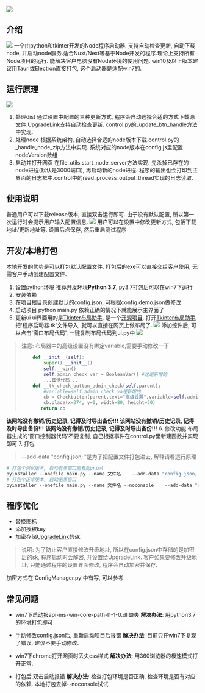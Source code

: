 ![](./images/exe_03.png)
## 介绍
![](./images/exe_02.png)
一个由python和tkinter开发的Node程序启动器. 支持自动检查更新, 自动下载node, 并启动node服务.适合Nuxt/Next等基于Node开发的程序.理论上支持所有Node项目的运行.
能解决客户电脑没有Node环境的使用问题. win10及以上版本建议用Tauri或Electron直接打包, 这个启动器是适配win7的.

## 运行原理
![](./images/code_line.png)
1. 处理dist
通过设置中配置的三种更新方式, 程序会自动选择合适的方式下载源文件.UpgradeLink支持自动检查更新.
control.py的_update_btn_handle方法中实现.
2. 处理node
根据系统架构, 自动选择合适的node版本下载.control.py的_handle_node_zip方法中实现.
系统对应的node版本在config.js里配置nodeVersion数组
3. 启动并打开网页
在file_utils.start_node_server方法实现. 先杀掉已存在的node进程(默认是3000端口), 再启动新的node进程. 程序的输出也会打印到主界面的日志框中.control中的read_process_output_thread实现的日志读取.

## 使用说明
普通用户可以下载release版本, 直接双击运行即可. 
由于没有默认配置, 所以第一次运行时会提示用户输入配置信息.
![](./images/exe_01.png)
用户可以在设置中修改更新方式, 包括下载地址/更新地址等.
设置后点保存, 然后重启测试程序

## 开发/本地打包
本地开发的优势是可以打包默认配置文件. 打包后的exe可以直接交给客户使用, 无需客户手动创建配置文件.
1. 设置python环境
推荐开发环境**Python 3.7**, py3.7打包后可以在win7下运行
2. 安装依赖
3. 在项目根目录创建默认的config.json, 可根据config.demo.json做修改
4. 启动项目
python main.py
依赖正确的情况下就能展示主界面了
5. 更新ui
ui界面用的是[Tkinter布局助手](https://www.pytk.net/), 是一个[开源项目](https://github.com/iamxcd/tkinter-helper).
打开[Tkinter布局助手](https://www.pytk.net/), 把'程序启动器.tk'文件导入, 就可以直接在网页上做布局了.
![](./images/tk-helper01.png)
添加控件后, 可以点击'窗口布局代码', 一键复制布局代码到ui.py中
![](./images/tk-helper02.png)
> 注意:
布局器中的高级设置没有绑定variable,需要手动修改一下
> ```python
>     def __init__(self):
>         super().__init__()
>         self.__win()
>         self.admin_check_var = BooleanVar() #这是新增的
>         ...其他代码...
>     def __tk_check_button_admin_check(self,parent):
>         #variable=self.admin_check_va是新增的
>         cb = Checkbutton(parent,text="高级设置",variable=self.admin_check_var)
>         cb.place(x=374, y=0, width=80, height=30)
>        return cb
> ```
**该网站没有撤销/历史记录, 记得及时导出备份!!!**
**该网站没有撤销/历史记录, 记得及时导出备份!!!**
**该网站没有撤销/历史记录, 记得及时导出备份!!!**
6. 修改功能
布局器生成的'窗口控制器代码'不要复制, 自己根据事件在control.py里新建函数并实现即可
7. 打包
> --add-data "config.json;."是为了把配置文件打包进去, 解释请看运行原理
```python
# 打包个调试版本, 启动有黑窗口能看到print
pyinstaller --onefile main.py --name 文件名    --add-data "config.json;."
# 打包个正常版本, 启动无黑窗口
pyinstaller --onefile main.py --name 文件名 --noconsole    --add-data "config.json;."

```

## 程序优化
* 替换图标
* 添加授权key
* 加密存储[UpgradeLink](http://upgrade.toolsetlink.com/)的sk
> 说明: 为了防止客户直接修改升级地址, 所以在config.json中存储的是加密后的sk, 程序启动时会解密, 并设置给UpgradeLink. 客户如果要修改升级地址, 只能通过程序的设置界面修改, 程序会自动加密并保存.

加密方式在'ConfigManager.py'中有写, 可以参考


## 常见问题
* win7下启动报api-ms-win-core-path-l1-1-0.dll缺失
**解决办法**: 用python3.7的环境打包即可

* 手动修改config.json后, 重新启动项目后报错
**解决办法**: 目前只在win7下复现了错误, 建议不要手动修改.

* win7下chrome打开网页时丢失css样式
**解决办法**: 用360浏览器的极速模式打开正常. 

* 打包后,双击启动报错
**解决办法**: 检查打包环境是否正确, 检查环境是否有对应的依赖. 本地打包去掉--noconsole试试



